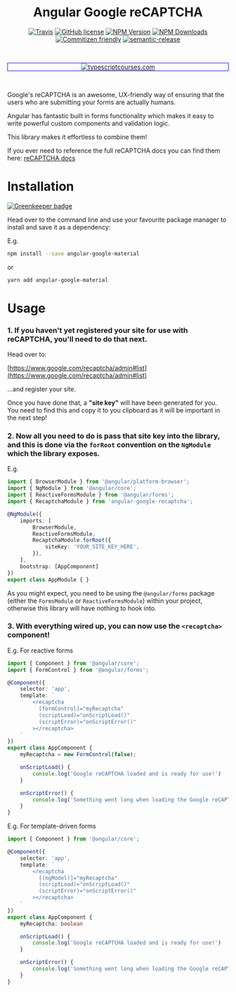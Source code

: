 <h1 align="center">Angular Google reCAPTCHA</h1>

<p align="center">
    <a href="https://travis-ci.org/JamesHenry/angular-google-recaptcha"><img src="https://img.shields.io/travis/JamesHenry/angular-google-recaptcha.svg?style=flat-square" alt="Travis"/></a>
    <a href="https://github.com/JamesHenry/angular-google-recaptcha/blob/master/LICENSE"><img src="https://img.shields.io/npm/l/angular-google-recaptcha.svg?style=flat-square" alt="GitHub license" /></a>
    <a href="https://www.npmjs.com/package/angular-google-recaptcha"><img src="https://img.shields.io/npm/v/angular-google-recaptcha.svg?style=flat-square" alt="NPM Version" /></a>
    <a href="https://www.npmjs.com/package/angular-google-recaptcha"><img src="https://img.shields.io/npm/dt/angular-google-recaptcha.svg?style=flat-square" alt="NPM Downloads" /></a>
    <a href="http://commitizen.github.io/cz-cli/"><img src="https://img.shields.io/badge/commitizen-friendly-brightgreen.svg" alt="Commitizen friendly" /></a>
    <a href="https://github.com/semantic-release/semantic-release"><img src="https://img.shields.io/badge/%20%20%F0%9F%93%A6%F0%9F%9A%80-semantic--release-e10079.svg?style=flat-square" alt="semantic-release" /></a>
</p>

<br>
<p align="center" style="border: 1px solid blue;">
<a href="http://typescriptcourses.com" target="_blank"><img src="https://user-images.githubusercontent.com/900523/33187671-54d039fc-d08b-11e7-809b-b5b99b5a8a8f.png" alt="typescriptcourses.com"/></a>
</p>
<br>

Google's reCAPTCHA is an awesome, UX-friendly way of ensuring that the users who are submitting your forms are actually humans.

Angular has fantastic built in forms functionality which makes it easy to write powerful custom components and validation logic.

This library makes it effortless to combine them!

If you ever need to reference the full reCAPTCHA docs you can find them here: [reCAPTCHA docs](https://developers.google.com/recaptcha/)

# Installation

[![Greenkeeper badge](https://badges.greenkeeper.io/JamesHenry/angular-google-recaptcha.svg)](https://greenkeeper.io/)

Head over to the command line and use your favourite package manager to install and save it as a dependency:

E.g.

```bash
npm install --save angular-google-material
```

or

```bash
yarn add angular-google-material
```

# Usage

### 1. If you haven't yet registered your site for use with reCAPTCHA, you'll need to do that next.

Head over to:

[https://www.google.com/recaptcha/admin#list](https://www.google.com/recaptcha/admin#list)

...and register your site.

Once you have done that, a **"site key"** will have been generated for you. You need to find this and copy it to you clipboard as it will be important in the next step!

### 2. Now all you need to do is pass that site key into the library, and this is done via the `forRoot` convention on the `NgModule` which the library exposes.

E.g.

```ts
import { BrowserModule } from '@angular/platform-browser';
import { NgModule } from '@angular/core';
import { ReactiveFormsModule } from '@angular/forms';
import { RecaptchaModule } from 'angular-google-recaptcha';

@NgModule({
    imports: [
        BrowserModule,
        ReactiveFormsModule,
        RecaptchaModule.forRoot({
            siteKey: 'YOUR_SITE_KEY_HERE',
        }),
    ],
    bootstrap: [AppComponent]
})
export class AppModule { }
```

As you might expect, you need to be using the `@angular/forms` package (either the `FormsModule` or `ReactiveFormsModule`) within your project, otherwise this library will have nothing to hook into.

### 3. With everything wired up, you can now use the `<recaptcha>` component!

E.g. For reactive forms

```ts
import { Component } from '@angular/core';
import { FormControl } from '@angular/forms';

@Component({
    selector: 'app',
    template: `
        <recaptcha
          [formControl]="myRecaptcha"
          (scriptLoad)="onScriptLoad()"
          (scriptError)="onScriptError()"
        ></recaptcha>
    `
})
export class AppComponent {
    myRecaptcha = new FormControl(false);

    onScriptLoad() {
        console.log('Google reCAPTCHA loaded and is ready for use!')
    }

    onScriptError() {
        console.log('Something went long when loading the Google reCAPTCHA')
    }
}
```

E.g. For template-driven forms

```ts
import { Component } from '@angular/core';

@Component({
    selector: 'app',
    template: `
        <recaptcha
          [(ngModel)]="myRecaptcha"
          (scriptLoad)="onScriptLoad()"
          (scriptError)="onScriptError()"
        ></recaptcha>
    `
})
export class AppComponent {
    myRecaptcha: boolean

    onScriptLoad() {
        console.log('Google reCAPTCHA loaded and is ready for use!')
    }

    onScriptError() {
        console.log('Something went long when loading the Google reCAPTCHA')
    }
}
```
